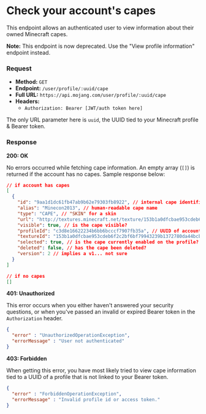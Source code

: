 # Check your account's capes
This endpoint allows an authenticated user to view information about their owned Minecraft capes.

**Note:** This endpoint is now deprecated. Use the "View profile information" endpoint instead.

### Request
- **Method:** `GET`
- **Endpoint:** `/user/profile/:uuid/cape`
- **Full URL:** `https://api.mojang.com/user/profile/:uuid/cape`
- **Headers:**
    - `Authorization: Bearer [JWT/auth token here]`

The only URL parameter here is `uuid`, the UUID tied to your Minecraft profile & Bearer token.

### Response
**200: OK**

No errors occurred while fetching cape information. An empty array (`[]`) is returned if the account has no capes. Sample response below:

```json
// if account has capes
[
  {
    "id": "9aa1d1dc61fb47ab9b62e79303fb8922", // internal cape identifier
    "alias": "Minecon2013", // human-readable cape name
    "type": "CAPE", // "SKIN" for a skin
    "url": "http://textures.minecraft.net/texture/153b1a0dfcbae953cdeb6f2c2bf6bf79943239b1372780da44bcbb29273131da", // texture URL
    "visible": true, // is the cape visible?
    "profileId": "c3d8e16622234b6bb6bcccf7907fb35a", // UUID of account
    "textureId": "153b1a0dfcbae953cdeb6f2c2bf6bf79943239b1372780da44bcbb29273131da", // texture id
    "selected": true, // is the cape currently enabled on the profile?
    "deleted": false, // has the cape been deleted?
    "version": 2 // implies a v1... not sure
  }
]

// if no capes
[]
```

**401: Unauthorized**

This error occurs when you either haven't answered your security questions, or when you've passed an invalid or expired Bearer token in the `Authorization` header.

```json
{
  "error" : "UnauthorizedOperationException",
  "errorMessage" : "User not authenticated"
}
```

**403: Forbidden**

When getting this error, you have most likely tried to view cape information tied to a UUID of a profile that is not linked to your Bearer token.

```json
{
  "error" : "ForbiddenOperationException",
  "errorMessage" : "Invalid profile id or access token."
}
```
